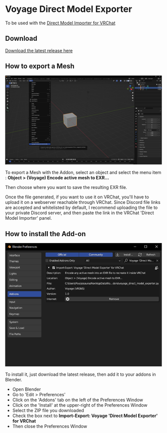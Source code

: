 # Voyage Direct Model Exporter

To be used with the [Direct Model Importer for VRChat](https://github.com/vr-voyage/direct-model-importer-vrchat)

## Download

[Download the latest release here](https://github.com/vr-voyage/direct-model-exporter-blender/releases/latest)

## How to export a Mesh

![Mesh export screenshot](screenshots/doc_export_mesh.png)

To export a Mesh with the Addon, select an object and select the menu item :
**Object > (Voyage) Encode active mesh to EXR...**

Then choose where you want to save the resulting EXR file.

Once the file generated, if you want to use it on VRChat, you'll have to upload
it on a webserver reachable through VRChat.
Since Discord file links are accepted and whitelisted by default, I recommend
uploading the file to your private Discord server, and then paste the link
in the VRChat 'Direct Model Importer' panel.

## How to install the Add-on

![Mesh export screenshot](screenshots/doc_install_addon.png)

To install it, just download the latest release, then add it
to your addons in Blender.

* Open Blender
* Go to 'Edit > Preferences'
* Click on the 'Addons' tab on the left of the Preferences Window
* Click on the 'Install' at the upper-right of the Preferences Window
* Select the ZIP file you downloaded
* Check the box next to **Import-Export: Voyage 'Direct Model Exporter' for VRChat**
* Then close the Preferences Window


